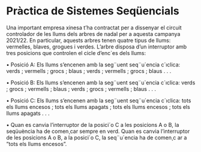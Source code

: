# Pràctica de Sistemes Seqüencials
Una important empresa xinesa t’ha contractat per a dissenyar el circuit controlador de les llums dels arbres de nadal per a aquesta campanya
2021/22. En particular, aquests arbres tenen quatre tipus de llums: vermelles, blaves, grogues i verdes. L’arbre disposa d’un interruptor amb tres
posicions que controlen el cicle d’enc`es dels llums:

• Posició A: Els llums s’encenen amb la seg¨uent seq¨u`encia c´ıclica: verds
; vermells ; grocs ; blaus ; verds ; vermells ; grocs ; blaus . . .

• Posició B: Els llums s’encenen amb la seg¨uent seq¨u`encia c´ıclica: verds
; grocs ; vermells ; blaus ; verds ; grocs ; vermells ; blaus . . .

• Posició C: Els llums s’encenen amb la seg¨uent seq¨u`encia c´ıclica: tots
els llums encesos ; tots els llums apagats ; tots els llums encesos ; tots
els llums apagats . . .

• Quan es canvia l’interruptor de la posici´o C a les posicions A o B, la
seqüuència ha de comen¸car sempre en verd. Quan es canvia l’interruptor
de les posicions A o B, a la posici´o C, la seq¨u`encia ha de comen¸c ar a
”tots els llums encesos”.
